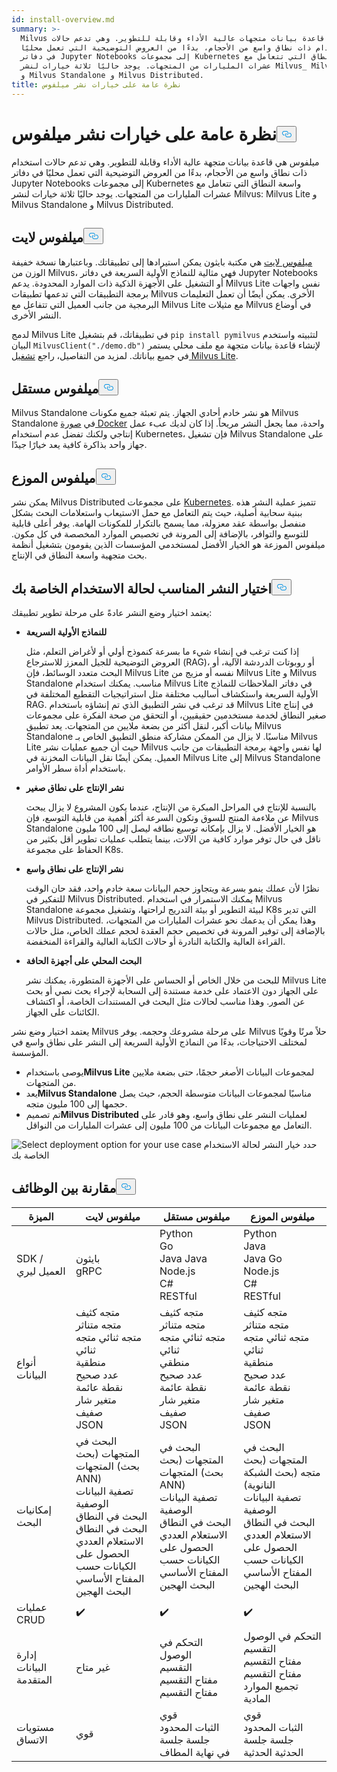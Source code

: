 ```yaml
---
id: install-overview.md
summary: >-
  Milvus هي قاعدة بيانات متجهات عالية الأداء وقابلة للتطوير. وهي تدعم حالات
  استخدام ذات نطاق واسع من الأحجام، بدءًا من العروض التوضيحية التي تعمل محليًا
  في دفاتر Jupyter Notebooks إلى مجموعات Kubernetes واسعة النطاق التي تتعامل مع
  عشرات المليارات من المتجهات. يوجد حاليًا ثلاثة خيارات لنشر Milvus_ Milvus Lite
  و Milvus Standalone و Milvus Distributed.
title: نظرة عامة على خيارات نشر ميلفوس
---
```

<h1 id="Overview-of-Milvus-Deployment-Options" class="common-anchor-header">نظرة عامة على خيارات نشر ميلفوس<button data-href="#Overview-of-Milvus-Deployment-Options" class="anchor-icon" translate="no">
      <svg translate="no"
        aria-hidden="true"
        focusable="false"
        height="20"
        version="1.1"
        viewBox="0 0 16 16"
        width="16"
      >
        <path
          fill="#0092E4"
          fill-rule="evenodd"
          d="M4 9h1v1H4c-1.5 0-3-1.69-3-3.5S2.55 3 4 3h4c1.45 0 3 1.69 3 3.5 0 1.41-.91 2.72-2 3.25V8.59c.58-.45 1-1.27 1-2.09C10 5.22 8.98 4 8 4H4c-.98 0-2 1.22-2 2.5S3 9 4 9zm9-3h-1v1h1c1 0 2 1.22 2 2.5S13.98 12 13 12H9c-.98 0-2-1.22-2-2.5 0-.83.42-1.64 1-2.09V6.25c-1.09.53-2 1.84-2 3.25C6 11.31 7.55 13 9 13h4c1.45 0 3-1.69 3-3.5S14.5 6 13 6z"
        ></path>
      </svg>
    </button></h1><p>ميلفوس هي قاعدة بيانات متجهة عالية الأداء وقابلة للتطوير. وهي تدعم حالات استخدام ذات نطاق واسع من الأحجام، بدءًا من العروض التوضيحية التي تعمل محليًا في دفاتر Jupyter Notebooks إلى مجموعات Kubernetes واسعة النطاق التي تتعامل مع عشرات المليارات من المتجهات. يوجد حاليًا ثلاثة خيارات لنشر Milvus: Milvus Lite و Milvus Standalone و Milvus Distributed.</p>
<h2 id="Milvus-Lite" class="common-anchor-header">ميلفوس لايت<button data-href="#Milvus-Lite" class="anchor-icon" translate="no">
      <svg translate="no"
        aria-hidden="true"
        focusable="false"
        height="20"
        version="1.1"
        viewBox="0 0 16 16"
        width="16"
      >
        <path
          fill="#0092E4"
          fill-rule="evenodd"
          d="M4 9h1v1H4c-1.5 0-3-1.69-3-3.5S2.55 3 4 3h4c1.45 0 3 1.69 3 3.5 0 1.41-.91 2.72-2 3.25V8.59c.58-.45 1-1.27 1-2.09C10 5.22 8.98 4 8 4H4c-.98 0-2 1.22-2 2.5S3 9 4 9zm9-3h-1v1h1c1 0 2 1.22 2 2.5S13.98 12 13 12H9c-.98 0-2-1.22-2-2.5 0-.83.42-1.64 1-2.09V6.25c-1.09.53-2 1.84-2 3.25C6 11.31 7.55 13 9 13h4c1.45 0 3-1.69 3-3.5S14.5 6 13 6z"
        ></path>
      </svg>
    </button></h2><p><a href="https://milvus.io/docs/milvus_lite.md">ميلفوس لايت</a> هي مكتبة بايثون يمكن استيرادها إلى تطبيقاتك. وباعتبارها نسخة خفيفة الوزن من Milvus، فهي مثالية للنماذج الأولية السريعة في دفاتر Jupyter Notebooks أو التشغيل على الأجهزة الذكية ذات الموارد المحدودة. يدعم Milvus Lite نفس واجهات برمجة التطبيقات التي تدعمها تطبيقات Milvus الأخرى. يمكن أيضًا أن تعمل التعليمات البرمجية من جانب العميل التي تتفاعل مع Milvus Lite مع مثيلات Milvus في أوضاع النشر الأخرى.</p>
<p>لدمج Milvus Lite في تطبيقاتك، قم بتشغيل <code translate="no">pip install pymilvus</code> لتثبيته واستخدم البيان <code translate="no">MilvusClient(&quot;./demo.db&quot;)</code> لإنشاء قاعدة بيانات متجهة مع ملف محلي يستمر في جميع بياناتك. لمزيد من التفاصيل، راجع <a href="https://milvus.io/docs/milvus_lite.md">تشغيل Milvus Lite</a>.</p>
<h2 id="Milvus-Standalone" class="common-anchor-header">ميلفوس مستقل<button data-href="#Milvus-Standalone" class="anchor-icon" translate="no">
      <svg translate="no"
        aria-hidden="true"
        focusable="false"
        height="20"
        version="1.1"
        viewBox="0 0 16 16"
        width="16"
      >
        <path
          fill="#0092E4"
          fill-rule="evenodd"
          d="M4 9h1v1H4c-1.5 0-3-1.69-3-3.5S2.55 3 4 3h4c1.45 0 3 1.69 3 3.5 0 1.41-.91 2.72-2 3.25V8.59c.58-.45 1-1.27 1-2.09C10 5.22 8.98 4 8 4H4c-.98 0-2 1.22-2 2.5S3 9 4 9zm9-3h-1v1h1c1 0 2 1.22 2 2.5S13.98 12 13 12H9c-.98 0-2-1.22-2-2.5 0-.83.42-1.64 1-2.09V6.25c-1.09.53-2 1.84-2 3.25C6 11.31 7.55 13 9 13h4c1.45 0 3-1.69 3-3.5S14.5 6 13 6z"
        ></path>
      </svg>
    </button></h2><p>Milvus Standalone هو نشر خادم أحادي الجهاز. يتم تعبئة جميع مكونات Milvus Standalone في <a href="https://milvus.io/docs/install_standalone-docker.md">صورة Docker</a> واحدة، مما يجعل النشر مريحاً. إذا كان لديك عبء عمل إنتاجي ولكنك تفضل عدم استخدام Kubernetes، فإن تشغيل Milvus Standalone على جهاز واحد بذاكرة كافية يعد خيارًا جيدًا.</p>
<h2 id="Milvus-Distributed" class="common-anchor-header">ميلفوس الموزع<button data-href="#Milvus-Distributed" class="anchor-icon" translate="no">
      <svg translate="no"
        aria-hidden="true"
        focusable="false"
        height="20"
        version="1.1"
        viewBox="0 0 16 16"
        width="16"
      >
        <path
          fill="#0092E4"
          fill-rule="evenodd"
          d="M4 9h1v1H4c-1.5 0-3-1.69-3-3.5S2.55 3 4 3h4c1.45 0 3 1.69 3 3.5 0 1.41-.91 2.72-2 3.25V8.59c.58-.45 1-1.27 1-2.09C10 5.22 8.98 4 8 4H4c-.98 0-2 1.22-2 2.5S3 9 4 9zm9-3h-1v1h1c1 0 2 1.22 2 2.5S13.98 12 13 12H9c-.98 0-2-1.22-2-2.5 0-.83.42-1.64 1-2.09V6.25c-1.09.53-2 1.84-2 3.25C6 11.31 7.55 13 9 13h4c1.45 0 3-1.69 3-3.5S14.5 6 13 6z"
        ></path>
      </svg>
    </button></h2><p>يمكن نشر Milvus Distributed على مجموعات <a href="https://milvus.io/docs/install_cluster-milvusoperator.md">Kubernetes</a>. تتميز عملية النشر هذه ببنية سحابية أصلية، حيث يتم التعامل مع حمل الاستيعاب واستعلامات البحث بشكل منفصل بواسطة عقد معزولة، مما يسمح بالتكرار للمكونات الهامة. يوفر أعلى قابلية للتوسع والتوافر، بالإضافة إلى المرونة في تخصيص الموارد المخصصة في كل مكون. ميلفوس الموزعة هو الخيار الأفضل لمستخدمي المؤسسات الذين يقومون بتشغيل أنظمة بحث متجهية واسعة النطاق في الإنتاج.</p>
<h2 id="Choose-the-Right-Deployment-for-Your-Use-Case" class="common-anchor-header">اختيار النشر المناسب لحالة الاستخدام الخاصة بك<button data-href="#Choose-the-Right-Deployment-for-Your-Use-Case" class="anchor-icon" translate="no">
      <svg translate="no"
        aria-hidden="true"
        focusable="false"
        height="20"
        version="1.1"
        viewBox="0 0 16 16"
        width="16"
      >
        <path
          fill="#0092E4"
          fill-rule="evenodd"
          d="M4 9h1v1H4c-1.5 0-3-1.69-3-3.5S2.55 3 4 3h4c1.45 0 3 1.69 3 3.5 0 1.41-.91 2.72-2 3.25V8.59c.58-.45 1-1.27 1-2.09C10 5.22 8.98 4 8 4H4c-.98 0-2 1.22-2 2.5S3 9 4 9zm9-3h-1v1h1c1 0 2 1.22 2 2.5S13.98 12 13 12H9c-.98 0-2-1.22-2-2.5 0-.83.42-1.64 1-2.09V6.25c-1.09.53-2 1.84-2 3.25C6 11.31 7.55 13 9 13h4c1.45 0 3-1.69 3-3.5S14.5 6 13 6z"
        ></path>
      </svg>
    </button></h2><p>يعتمد اختيار وضع النشر عادةً على مرحلة تطوير تطبيقك:</p>
<ul>
<li><p><strong>للنماذج الأولية السريعة</strong></p>
<p>إذا كنت ترغب في إنشاء شيء ما بسرعة كنموذج أولي أو لأغراض التعلم، مثل العروض التوضيحية للجيل المعزز للاسترجاع (RAG)، أو روبوتات الدردشة الآلية، أو البحث متعدد الوسائط، فإن Milvus Lite نفسه أو مزيج من Milvus Lite و Milvus Standalone مناسب. يمكنك استخدام Milvus Lite في دفاتر الملاحظات للنماذج الأولية السريعة واستكشاف أساليب مختلفة مثل استراتيجيات التقطيع المختلفة في RAG. قد ترغب في نشر التطبيق الذي تم إنشاؤه باستخدام Milvus Lite في إنتاج صغير النطاق لخدمة مستخدمين حقيقيين، أو التحقق من صحة الفكرة على مجموعات بيانات أكبر، لنقل أكثر من بضعة ملايين من المتجهات. يعد تطبيق Milvus Standalone مناسبًا. لا يزال من الممكن مشاركة منطق التطبيق الخاص بـ Milvus Lite حيث أن جميع عمليات نشر Milvus لها نفس واجهة برمجة التطبيقات من جانب العميل. يمكن أيضًا نقل البيانات المخزنة في Milvus Lite إلى Milvus Standalone باستخدام أداة سطر الأوامر.</p></li>
<li><p><strong>نشر الإنتاج على نطاق صغير</strong></p>
<p>بالنسبة للإنتاج في المراحل المبكرة من الإنتاج، عندما يكون المشروع لا يزال يبحث عن ملاءمة المنتج للسوق وتكون السرعة أكثر أهمية من قابلية التوسع، فإن Milvus Standalone هو الخيار الأفضل. لا يزال بإمكانه توسيع نطاقه ليصل إلى 100 مليون ناقل في حال توفر موارد كافية من الآلات، بينما يتطلب عمليات تطوير أقل بكثير من الحفاظ على مجموعة K8s.</p></li>
<li><p><strong>نشر الإنتاج على نطاق واسع</strong></p>
<p>نظرًا لأن عملك ينمو بسرعة ويتجاوز حجم البيانات سعة خادم واحد، فقد حان الوقت للتفكير في Milvus Distributed. يمكنك الاستمرار في استخدام Milvus Standalone لبيئة التطوير أو بيئة التدريج لراحتها، وتشغيل مجموعة K8s التي تدير Milvus Distributed. وهذا يمكن أن يدعمك نحو عشرات المليارات من المتجهات، بالإضافة إلى توفير المرونة في تخصيص حجم العقدة لحجم عملك الخاص، مثل حالات القراءة العالية والكتابة النادرة أو حالات الكتابة العالية والقراءة المنخفضة.</p></li>
<li><p><strong>البحث المحلي على أجهزة الحافة</strong></p>
<p>للبحث من خلال الخاص أو الحساس على الأجهزة المتطورة، يمكنك نشر Milvus Lite على الجهاز دون الاعتماد على خدمة مستندة إلى السحابة لإجراء بحث نصي أو بحث عن الصور. وهذا مناسب لحالات مثل البحث في المستندات الخاصة، أو اكتشاف الكائنات على الجهاز.</p></li>
</ul>
<p>يعتمد اختيار وضع نشر Milvus على مرحلة مشروعك وحجمه. يوفر Milvus حلاً مرنًا وقويًا لمختلف الاحتياجات، بدءًا من النماذج الأولية السريعة إلى النشر على نطاق واسع في المؤسسة.</p>
<ul>
<li>يوصى باستخدام<strong>Milvus Lite</strong> لمجموعات البيانات الأصغر حجمًا، حتى بضعة ملايين من المتجهات.</li>
<li>يعد<strong>Milvus Standalone</strong> مناسبًا لمجموعات البيانات متوسطة الحجم، حيث يصل حجمها إلى 100 مليون متجه.</li>
<li>تم تصميم<strong>Milvus Distributed</strong> لعمليات النشر على نطاق واسع، وهو قادر على التعامل مع مجموعات البيانات من 100 مليون إلى عشرات المليارات من النواقل.</li>
</ul>
<p>
  
   <span class="img-wrapper"> <img translate="no" src="/docs/v2.6.x/assets/select-deployment-option.png" alt="Select deployment option for your use case" class="doc-image" id="select-deployment-option-for-your-use-case" />
   </span> <span class="img-wrapper"> <span>حدد خيار النشر لحالة الاستخدام الخاصة بك</span> </span></p>
<h2 id="Comparison-on-functionalities" class="common-anchor-header">مقارنة بين الوظائف<button data-href="#Comparison-on-functionalities" class="anchor-icon" translate="no">
      <svg translate="no"
        aria-hidden="true"
        focusable="false"
        height="20"
        version="1.1"
        viewBox="0 0 16 16"
        width="16"
      >
        <path
          fill="#0092E4"
          fill-rule="evenodd"
          d="M4 9h1v1H4c-1.5 0-3-1.69-3-3.5S2.55 3 4 3h4c1.45 0 3 1.69 3 3.5 0 1.41-.91 2.72-2 3.25V8.59c.58-.45 1-1.27 1-2.09C10 5.22 8.98 4 8 4H4c-.98 0-2 1.22-2 2.5S3 9 4 9zm9-3h-1v1h1c1 0 2 1.22 2 2.5S13.98 12 13 12H9c-.98 0-2-1.22-2-2.5 0-.83.42-1.64 1-2.09V6.25c-1.09.53-2 1.84-2 3.25C6 11.31 7.55 13 9 13h4c1.45 0 3-1.69 3-3.5S14.5 6 13 6z"
        ></path>
      </svg>
    </button></h2><table>
<thead>
<tr><th>الميزة</th><th>ميلفوس لايت</th><th>ميلفوس مستقل</th><th>ميلفوس الموزع</th></tr>
</thead>
<tbody>
<tr><td>SDK / العميل ليري</td><td>بايثون<br/>gRPC</td><td>Python<br/>Go<br/>Java Java<br/>Node.js<br/>C#<br/>RESTful</td><td>Python<br/>Java<br/>Java Go<br/>Node.js<br/>C#<br/>RESTful</td></tr>
<tr><td>أنواع البيانات</td><td>متجه كثيف<br/>متجه متناثر<br/>متجه ثنائي متجه ثنائي<br/>منطقية<br/>عدد صحيح<br/>نقطة عائمة<br/>متغير شار<br/>صفيف<br/>JSON</td><td>متجه كثيف<br/>متجه متناثر<br/>متجه ثنائي متجه ثنائي<br/>منطقي<br/>عدد صحيح<br/>نقطة عائمة<br/>متغير شار<br/>صفيف<br/>JSON</td><td>متجه كثيف<br/>متجه متناثر<br/>متجه ثنائي متجه ثنائي<br/>منطقية<br/>عدد صحيح<br/>نقطة عائمة<br/>متغير شار<br/>صفيف<br/>JSON</td></tr>
<tr><td>إمكانيات البحث</td><td>البحث في المتجهات (بحث المتجهات (بحث ANN)<br/>تصفية البيانات الوصفية<br/>البحث في النطاق البحث في النطاق<br/>الاستعلام العددي<br/>الحصول على الكيانات حسب المفتاح الأساسي<br/>البحث الهجين</td><td>البحث في المتجهات (بحث المتجهات (بحث ANN)<br/>تصفية البيانات الوصفية<br/>البحث في النطاق<br/>الاستعلام العددي<br/>الحصول على الكيانات حسب المفتاح الأساسي<br/>البحث الهجين</td><td>البحث في المتجهات (بحث متجه (بحث الشبكة النانوية)<br/>تصفية البيانات الوصفية<br/>البحث في النطاق<br/>الاستعلام العددي<br/>الحصول على الكيانات حسب المفتاح الأساسي<br/>البحث الهجين</td></tr>
<tr><td>عمليات CRUD</td><td>✔️</td><td>✔️</td><td>✔️</td></tr>
<tr><td>إدارة البيانات المتقدمة</td><td>غير متاح</td><td>التحكم في الوصول<br/>التقسيم<br/>مفتاح التقسيم مفتاح التقسيم</td><td>التحكم في الوصول<br/>التقسيم<br/>مفتاح التقسيم مفتاح التقسيم<br/>تجميع الموارد المادية</td></tr>
<tr><td>مستويات الاتساق</td><td>قوي</td><td>قوي<br/>الثبات المحدود<br/>جلسة جلسة<br/>في نهاية المطاف</td><td>قوي<br/>الثبات المحدود<br/>جلسة جلسة<br/>الحدثية الحدثية</td></tr>
</tbody>
</table>
